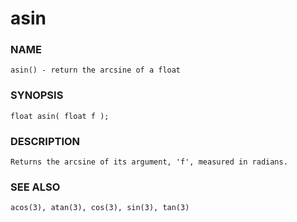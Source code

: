 # asin

### NAME

    asin() - return the arcsine of a float

### SYNOPSIS

    float asin( float f );

### DESCRIPTION

    Returns the arcsine of its argument, 'f', measured in radians.

### SEE ALSO

    acos(3), atan(3), cos(3), sin(3), tan(3)

